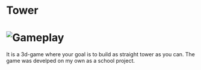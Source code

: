 # Tower
# ![Gameplay](https://user-images.githubusercontent.com/30865555/29122035-8adefa94-7d19-11e7-9fb8-49fe61a47815.png)
It is a 3d-game where your goal is to build as straight tower as you can. The game was develped on my own as a school project.
